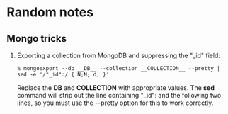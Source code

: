 

Random notes
============

Mongo tricks
------------

1. Exporting a collection from MongoDB and suppressing the "_id" field:

   ``` 
   % mongoexport --db __DB__ --collection __COLLECTION__ --pretty | sed -e '/"_id":/ { N;N; d; }'
   ``` 

   Replace the __DB__ and __COLLECTION__ with appropriate values.  The __sed__ 
   command will strip out the line containing "_id": and the following two lines, so 
   you must use the --pretty option for this to work correctly.


